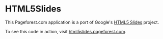 HTML5Slides
===
This Pageforest.com application is a port of Google's [HTML5 Slides] project.


To see this code in action, visit [html5slides.pageforest.com].

  [HTML5 Slides]: http://code.google.com/p/html5slides/
  [html5slides.pageforest.com]: http://html5slides.pageforest.com
